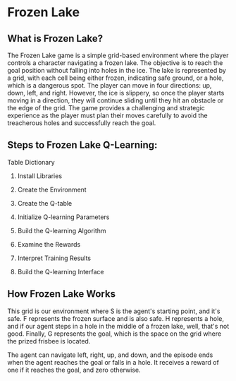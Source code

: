 # Frozen Lake

## What is Frozen Lake?
The Frozen Lake game is a simple grid-based environment where the player controls a character navigating a frozen lake. The objective is to reach the goal position without falling into holes in the ice. 
The lake is represented by a grid, with each cell being either frozen, indicating safe ground, or a hole, which is a dangerous spot. The player can move in four directions: up, down, left, and right. 
However, the ice is slippery, so once the player starts moving in a direction, they will continue sliding until they hit an obstacle or the edge of the grid. 
The game provides a challenging and strategic experience as the player must plan their moves carefully to avoid the treacherous holes and successfully reach the goal.

## Steps to Frozen Lake Q-Learning:

Table Dictionary

1. Install Libraries

2. Create the Environment

3. Create the Q-table

4. Initialize Q-learning Parameters

5. Build the Q-learning Algorithm

6. Examine the Rewards

7. Interpret Training Results

8. Build the Q-learning Interface

## How Frozen Lake Works
This grid is our environment where S is the agent's starting point, and it's safe. F represents the frozen surface and is also safe. H represents a hole, and if our agent steps in a hole in the middle of a frozen lake, well, that's not good. Finally, G represents the goal, which is the space on the grid where the prized frisbee is located.

The agent can navigate left, right, up, and down, and the episode ends when the agent reaches the goal or falls in a hole. It receives a reward of one if it reaches the goal, and zero otherwise.
